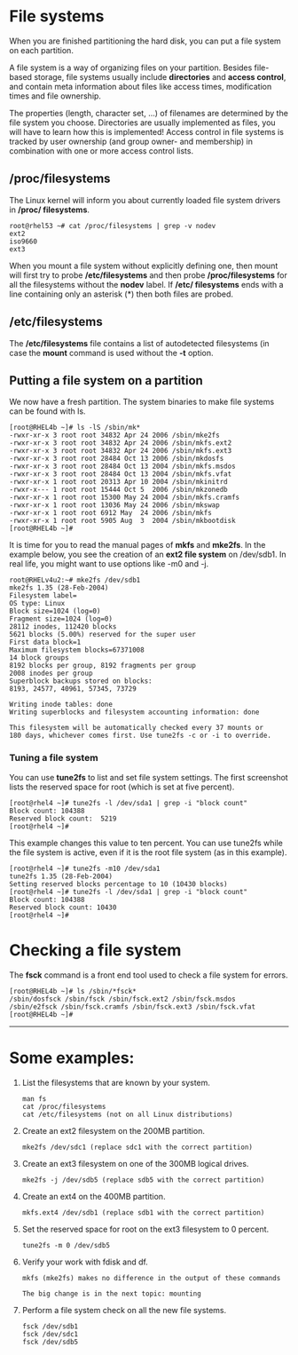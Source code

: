 # File systems

When you are finished partitioning the hard disk, you can put a file system on each partition.

A file system is a way of organizing files on your partition. Besides file-based storage, file
systems usually include **directories** and **access control**, and contain meta information about
files like access times, modification times and file ownership.

The properties (length, character set, ...) of filenames are determined by the file system you
choose. Directories are usually implemented as files, you will have to learn how this is
implemented! Access control in file systems is tracked by user ownership (and group owner-
and membership) in combination with one or more access control lists.

## /proc/filesystems

The Linux kernel will inform you about currently loaded file system drivers in **/proc/
filesystems**.

```
root@rhel53 ~# cat /proc/filesystems | grep -v nodev
ext2
iso9660
ext3
```

When you mount a file
system without explicitly defining one, then mount will first try to probe **/etc/filesystems**
and then probe **/proc/filesystems** for all the filesystems without the **nodev** label. If **/etc/
filesystems** ends with a line containing only an asterisk (*) then both files are probed.

## /etc/filesystems

The **/etc/filesystems** file contains a list of autodetected filesystems (in case the **mount**
command is used without the **-t** option.

## Putting a file system on a partition

We now have a fresh partition. The system binaries to make file systems can be found with ls.

```
[root@RHEL4b ~]# ls -lS /sbin/mk*
-rwxr-xr-x 3 root root 34832 Apr 24 2006 /sbin/mke2fs
-rwxr-xr-x 3 root root 34832 Apr 24 2006 /sbin/mkfs.ext2
-rwxr-xr-x 3 root root 34832 Apr 24 2006 /sbin/mkfs.ext3
-rwxr-xr-x 3 root root 28484 Oct 13 2006 /sbin/mkdosfs
-rwxr-xr-x 3 root root 28484 Oct 13 2004 /sbin/mkfs.msdos
-rwxr-xr-x 3 root root 28484 Oct 13 2004 /sbin/mkfs.vfat
-rwxr-xr-x 1 root root 20313 Apr 10 2004 /sbin/mkinitrd
-rwxr-x--- 1 root root 15444 Oct 5  2006 /sbin/mkzonedb
-rwxr-xr-x 1 root root 15300 May 24 2004 /sbin/mkfs.cramfs
-rwxr-xr-x 1 root root 13036 May 24 2006 /sbin/mkswap
-rwxr-xr-x 1 root root 6912 May  24 2006 /sbin/mkfs
-rwxr-xr-x 1 root root 5905 Aug  3  2004 /sbin/mkbootdisk
[root@RHEL4b ~]#
```
It is time for you to read the manual pages of **mkfs** and **mke2fs**. In the example below,
you see the creation of an **ext2 file system** on /dev/sdb1. In real life, you might want to use
options like -m0 and -j.

```
root@RHELv4u2:~# mke2fs /dev/sdb1
mke2fs 1.35 (28-Feb-2004)
Filesystem label=
OS type: Linux
Block size=1024 (log=0)
Fragment size=1024 (log=0)
28112 inodes, 112420 blocks
5621 blocks (5.00%) reserved for the super user
First data block=1
Maximum filesystem blocks=67371008
14 block groups
8192 blocks per group, 8192 fragments per group
2008 inodes per group
Superblock backups stored on blocks:
8193, 24577, 40961, 57345, 73729

Writing inode tables: done
Writing superblocks and filesystem accounting information: done

This filesystem will be automatically checked every 37 mounts or
180 days, whichever comes first. Use tune2fs -c or -i to override.
```

### Tuning a file system

You can use **tune2fs** to list and set file system settings. The first screenshot lists the reserved
space for root (which is set at five percent).

```
[root@rhel4 ~]# tune2fs -l /dev/sda1 | grep -i "block count"
Block count: 104388
Reserved block count:  5219
[root@rhel4 ~]#
```

This example changes this value to ten percent. You can use tune2fs while the file system
is active, even if it is the root file system (as in this example).

```
[root@rhel4 ~]# tune2fs -m10 /dev/sda1
tune2fs 1.35 (28-Feb-2004)
Setting reserved blocks percentage to 10 (10430 blocks)
[root@rhel4 ~]# tune2fs -l /dev/sda1 | grep -i "block count"
Block count: 104388
Reserved block count: 10430
[root@rhel4 ~]#
```
# Checking a file system

The **fsck** command is a front end tool used to check a file system for errors.

```
[root@RHEL4b ~]# ls /sbin/*fsck*
/sbin/dosfsck /sbin/fsck /sbin/fsck.ext2 /sbin/fsck.msdos
/sbin/e2fsck /sbin/fsck.cramfs /sbin/fsck.ext3 /sbin/fsck.vfat
[root@RHEL4b ~]#
```

---

# Some examples:

1. List the filesystems that are known by your system.

   ```
   man fs
   cat /proc/filesystems
   cat /etc/filesystems (not on all Linux distributions)
   ```

2. Create an ext2 filesystem on the 200MB partition.

   ```
   mke2fs /dev/sdc1 (replace sdc1 with the correct partition)
   ```

3. Create an ext3 filesystem on one of the 300MB logical drives.

   ```
   mke2fs -j /dev/sdb5 (replace sdb5 with the correct partition)
   ```

4. Create an ext4 on the 400MB partition.

   ```
   mkfs.ext4 /dev/sdb1 (replace sdb1 with the correct partition)
   ```

5. Set the reserved space for root on the ext3 filesystem to 0 percent.

   ```
   tune2fs -m 0 /dev/sdb5
   ```

6. Verify your work with fdisk and df.

   ```
   mkfs (mke2fs) makes no difference in the output of these commands

   The big change is in the next topic: mounting
   ```

7. Perform a file system check on all the new file systems.

   ```
   fsck /dev/sdb1
   fsck /dev/sdc1
   fsck /dev/sdb5
   ```
